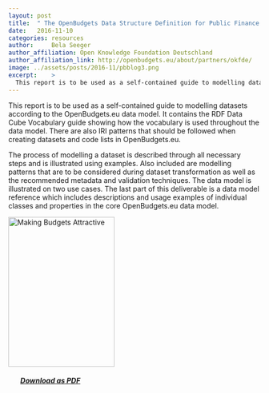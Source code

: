 ```yaml
---
layout: post
title:  " The OpenBudgets Data Structure Definition for Public Finance Data: A Guide "
date:   2016-11-10
categories: resources
author:     Bela Seeger
author_affiliation: Open Knowledge Foundation Deutschland
author_affiliation_link: http://openbudgets.eu/about/partners/okfde/
image: ../assets/posts/2016-11/pbblog3.png
excerpt:    >
  This report is to be used as a self-contained guide to modelling datasets according to the OpenBudgets.eu data model. It contains the RDF Data Cube Vocabulary guide showing how the vocabulary is used throughout the data model. There are also IRI patterns that should be followed when creating datasets and code lists in OpenBudgets.eu. 
---
```


This report is to be used as a self-contained guide to modelling datasets according to the OpenBudgets.eu data model. It contains the RDF Data Cube Vocabulary guide showing how the vocabulary is used throughout the data model. There are also IRI patterns that should be followed when creating datasets and code lists in OpenBudgets.eu. 

The process of modelling a dataset is described through all necessary steps and is illustrated using examples. Also included are modelling patterns that are to be considered during dataset transformation as well as the recommended metadata and validation techniques. The data model is illustrated on two use cases. The last part of this deliverable is a data model reference which includes descriptions and usage examples of individual classes and properties in the core OpenBudgets.eu data model.


<tbody><tr style="border: none"><td style="border: none">
<a href="{{site.baseurl}}/assets/resources/Report-OpenBudgets-Data-Model.pdf" target="_blank"><img src="{{site.baseurl}}/assets/posts/2016-11/pbdatamodel.png" alt="Making Budgets Attractive" width="212" height="300"></a></td>
<td style="vertical-align:middle; border:none;">
<ul>
<h5><a target="_blank" href="{{site.baseurl}}/assets/resources/Report-OpenBudgets-Data-Model.pdf">Download as PDF</a></h5>


